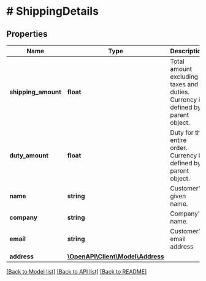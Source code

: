 # # ShippingDetails

## Properties

Name | Type | Description | Notes
------------ | ------------- | ------------- | -------------
**shipping_amount** | **float** | Total amount excluding taxes and duties. Currency is defined by parent object. | [optional]
**duty_amount** | **float** | Duty for the entire order. Currency is defined by parent object. | [optional]
**name** | **string** | Customer’s given name. |
**company** | **string** | Company&#39;s name. | [optional]
**email** | **string** | Customer’s email address | [optional]
**address** | [**\OpenAPI\Client\Model\Address**](Address.md) |  |

[[Back to Model list]](../../README.md#models) [[Back to API list]](../../README.md#endpoints) [[Back to README]](../../README.md)
